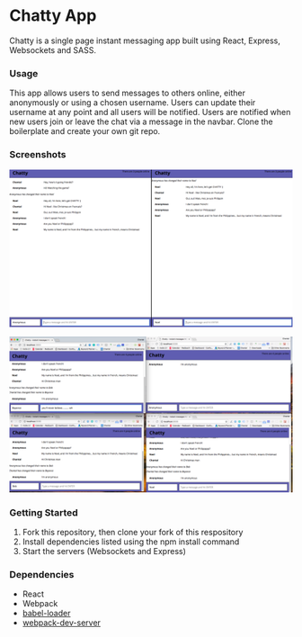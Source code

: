 Chatty App
=====================

Chatty is a single page instant messaging app built using React, Express, Websockets and SASS.

### Usage

This app allows users to send messages to others online, either anonymously or using a chosen username. Users can update their username at any point and all users will be notified. Users are notified when new users join or leave the chat via a message in the navbar.
Clone the boilerplate and create your own git repo.

### Screenshots
![Three people chatting, 2 windows](https://github.com/ChantalDesrochers/chattyApp/blob/master/docs/ChattyApp-2-person-convo.png?raw=true)

![A group chat with name changes](https://github.com/ChantalDesrochers/chattyApp/blob/master/docs/ChattyApp-group-convo.png?raw=true)

### Getting Started
1. Fork this repository, then clone your fork of this respository
2. Install dependencies listed using the npm install command
3. Start the servers (Websockets and Express)

### Dependencies

* React
* Webpack
* [babel-loader](https://github.com/babel/babel-loader)
* [webpack-dev-server](https://github.com/webpack/webpack-dev-server)
